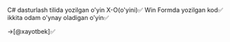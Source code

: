 C# dasturlash tilida yozilgan o'yin X-O(o'yini)✅
Win Formda yozilgan kod✅
ikkita odam o'ynay oladigan o'yin✅

->[@xayotbek]✅
